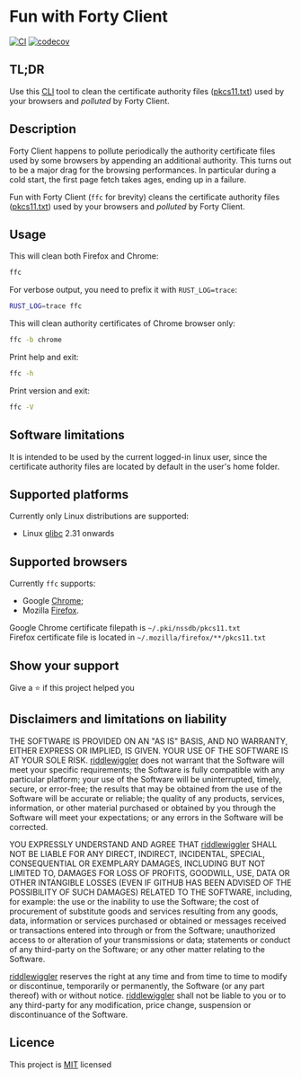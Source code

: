 # Fun with Forty Client

[![CI](https://github.com/riddlewiggler/ffc/actions/workflows/ci-main.yml/badge.svg)](https://github.com/riddlewiggler/ffc/actions/workflows/ci-main.yml)
[![codecov](https://codecov.io/gh/riddlewiggler/ffc/graph/badge.svg?token=5R70R73WK8)](https://codecov.io/gh/riddlewiggler/ffc)

## TL;DR

Use this [CLI][CLI] tool to clean the certificate authority files
([pkcs11.txt][PKCS11]) used by your browsers and _polluted_ by Forty Client.

## Description

Forty Client happens to pollute periodically the authority certificate files
used by some browsers by appending an additional authority. This turns out to be
a major drag for the browsing performances. In particular during a cold start,
the first page fetch takes ages, ending up in a failure.

Fun with Forty Client (`ffc` for brevity) cleans the certificate authority files
([pkcs11.txt][PKCS11]) used by your browsers and _polluted_ by Forty Client.

## Usage

This will clean both Firefox and Chrome:

```bash
ffc
```

For verbose output, you need to prefix it with `RUST_LOG=trace`:

```bash
RUST_LOG=trace ffc
```

This will clean authority certificates of Chrome browser only:

```bash
ffc -b chrome
```

Print help and exit:

```bash
ffc -h
```

Print version and exit:

```bash
ffc -V
```

## Software limitations

It is intended to be used by the current logged-in linux user, since the
certificate authority files are located by default in the user's home folder.

## Supported platforms

Currently only Linux distributions are supported:

- Linux [glibc][glibc-wiki] 2.31 onwards

## Supported browsers

Currently `ffc` supports:

- Google [Chrome][chrome];
- Mozilla [Firefox][firefox].

Google Chrome certificate filepath is `~/.pki/nssdb/pkcs11.txt`  
Firefox certificate file is located in `~/.mozilla/firefox/**/pkcs11.txt`

## Show your support

Give a ⭐️ if this project helped you

## Disclaimers and limitations on liability

THE SOFTWARE IS PROVIDED ON AN "AS IS" BASIS, AND NO WARRANTY, EITHER EXPRESS OR
IMPLIED, IS GIVEN. YOUR USE OF THE SOFTWARE IS AT YOUR SOLE RISK.
[riddlewiggler][rw] does not warrant that the Software will meet your specific
requirements; the Software is fully compatible with any particular platform;
your use of the Software will be uninterrupted, timely, secure, or error-free;
the results that may be obtained from the use of the Software will be accurate
or reliable; the quality of any products, services, information, or other
material purchased or obtained by you through the Software will meet your
expectations; or any errors in the Software will be corrected.

YOU EXPRESSLY UNDERSTAND AND AGREE THAT [riddlewiggler][rw] SHALL NOT BE LIABLE
FOR ANY DIRECT, INDIRECT, INCIDENTAL, SPECIAL, CONSEQUENTIAL OR EXEMPLARY
DAMAGES, INCLUDING BUT NOT LIMITED TO, DAMAGES FOR LOSS OF PROFITS, GOODWILL,
USE, DATA OR OTHER INTANGIBLE LOSSES (EVEN IF GITHUB HAS BEEN ADVISED OF THE
POSSIBILITY OF SUCH DAMAGES) RELATED TO THE SOFTWARE, including, for example:
the use or the inability to use the Software; the cost of procurement of
substitute goods and services resulting from any goods, data, information or
services purchased or obtained or messages received or transactions entered into
through or from the Software; unauthorized access to or alteration of your
transmissions or data; statements or conduct of any third-party on the Software;
or any other matter relating to the Software.

[riddlewiggler][rw] reserves the right at any time and from time to time to
modify or discontinue, temporarily or permanently, the Software (or any part
thereof) with or without notice. [riddlewiggler][rw] shall not be liable to you
or to any third-party for any modification, price change, suspension or
discontinuance of the Software.

## Licence

This project is [MIT][MIT] licensed

[CLI]: https://en.wikipedia.org/wiki/Command-line_interface
[PKCS11]: https://en.wikipedia.org/wiki/PKCS_11
[glibc-wiki]: https://en.wikipedia.org/wiki/Glibc
[MIT]: ./LICENCE
[rw]: https://github.com/riddlewiggler
[chrome]: https://en.wikipedia.org/wiki/Google_Chrome
[firefox]: https://en.wikipedia.org/wiki/Firefox
